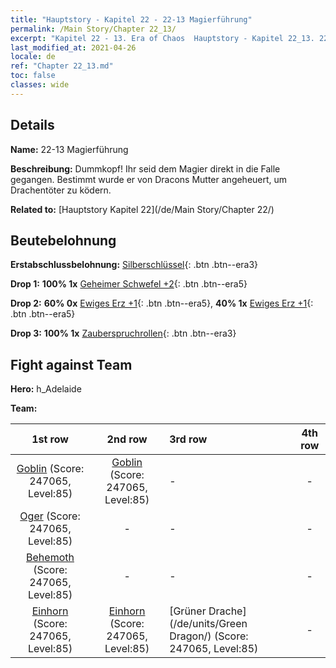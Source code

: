 ```yaml
---
title: "Hauptstory - Kapitel 22 - 22-13 Magierführung"
permalink: /Main Story/Chapter 22_13/
excerpt: "Kapitel 22 - 13. Era of Chaos  Hauptstory - Kapitel 22_13. 22-13 Magierführung"
last_modified_at: 2021-04-26
locale: de
ref: "Chapter 22_13.md"
toc: false
classes: wide
---
```


## Details

 **Name:** 22-13 Magierführung

 **Beschreibung:** Dummkopf! Ihr seid dem Magier direkt in die Falle gegangen. Bestimmt wurde er von Dracons Mutter angeheuert, um Drachentöter zu ködern.

 **Related to:** [Hauptstory Kapitel 22](/de/Main Story/Chapter 22/)

## Beutebelohnung

 **Erstabschlussbelohnung:** [Silberschlüssel](/ItemsDE/con_693/){: .btn .btn--era3}

 **Drop 1:** **100% 1x** [Geheimer Schwefel +2](/ItemsDE/mat_78/){: .btn .btn--era5}

 **Drop 2:** **60% 0x** [Ewiges Erz +1](/ItemsDE/mat_68/){: .btn .btn--era5}, **40% 1x** [Ewiges Erz +1](/ItemsDE/mat_68/){: .btn .btn--era5}

 **Drop 3:** **100% 1x** [Zauberspruchrollen](/ItemsDE/con_694/){: .btn .btn--era3}


## Fight against Team
 **Hero:** h_Adelaide

 **Team:**


  | 1st row | 2nd row | 3rd row | 4th row |
  |:----:|:----:|:----|:----:|
  | [Goblin](/de/units/Goblin/) (Score: 247065, Level:85)  | [Goblin](/de/units/Goblin/) (Score: 247065, Level:85)  | - | - |
  | [Oger](/de/units/Ogre/) (Score: 247065, Level:85)  | - | - | - |
  | [Behemoth](/de/units/Behemoth/) (Score: 247065, Level:85)  | - | - | - |
  | [Einhorn](/de/units/Unicorn/) (Score: 247065, Level:85)  | [Einhorn](/de/units/Unicorn/) (Score: 247065, Level:85)  | [Grüner Drache](/de/units/Green Dragon/) (Score: 247065, Level:85)  | - |


